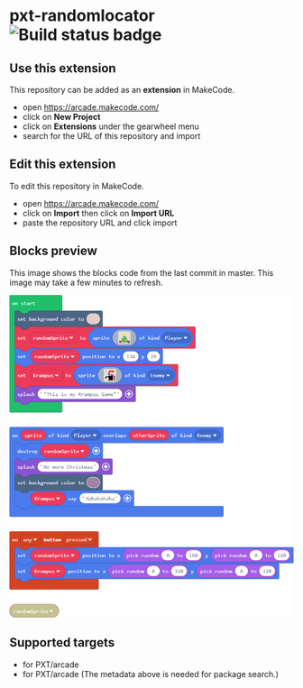 # pxt-randomlocator ![Build status badge](https://github.com/mathewmoreno/pxt-randomlocator/workflows/MakeCode/badge.svg)



## Use this extension

This repository can be added as an **extension** in MakeCode.

* open https://arcade.makecode.com/
* click on **New Project**
* click on **Extensions** under the gearwheel menu
* search for the URL of this repository and import

## Edit this extension

To edit this repository in MakeCode.

* open https://arcade.makecode.com/
* click on **Import** then click on **Import URL**
* paste the repository URL and click import

## Blocks preview

This image shows the blocks code from the last commit in master.
This image may take a few minutes to refresh.

![A rendered view of the blocks](https://github.com/mathewmoreno/pxt-randomlocator/raw/master/.makecode/blocks.png)

## Supported targets

* for PXT/arcade
* for PXT/arcade
(The metadata above is needed for package search.)

